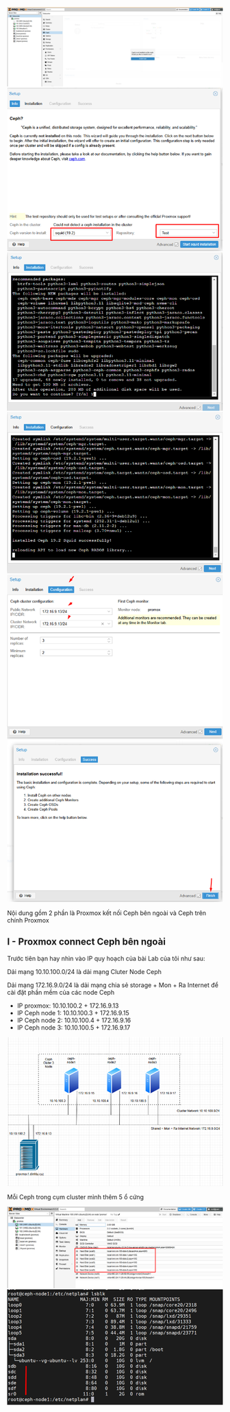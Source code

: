   <img src="proxmoximages/Screenshot_97.png">

  <img src="proxmoximages/Screenshot_98.png">

  <img src="proxmoximages/Screenshot_99.png">

  <img src="proxmoximages/Screenshot_100.png">

  <img src="proxmoximages/Screenshot_101.png">

  <img src="proxmoximages/Screenshot_102.png">

Nội dung gồm 2 phần là Proxmox kết nối Ceph bên ngoài và Ceph trên chính Proxmox   

## I - Proxmox connect Ceph bên ngoài

Trước tiên bạn hay nhìn vào IP quy hoạch của bài Lab của tôi như sau:

Dải mạng 10.10.100.0/24 là dải mạng Cluter Node Ceph

Dải mạng 172.16.9.0/24 là dải mạng chia sẻ storage + Mon + Ra Internet để cài đặt phần mềm của các node Ceph

  + IP proxmox: 10.10.100.2 + 172.16.9.13
  + IP Ceph node 1: 10.10.100.3 + 172.16.9.15
  + IP Ceph node 2: 10.10.100.4 + 172.16.9.16
  + IP Ceph node 3: 10.10.100.5 + 172.16.9.17

  <img src="proxmoximages/Screenshot_107.png">

Mỗi Ceph trong cụm cluster mình thêm 5 ổ cứng 

  <img src="proxmoximages/Screenshot_108.png">
  <img src="proxmoximages/Screenshot_109.png">


